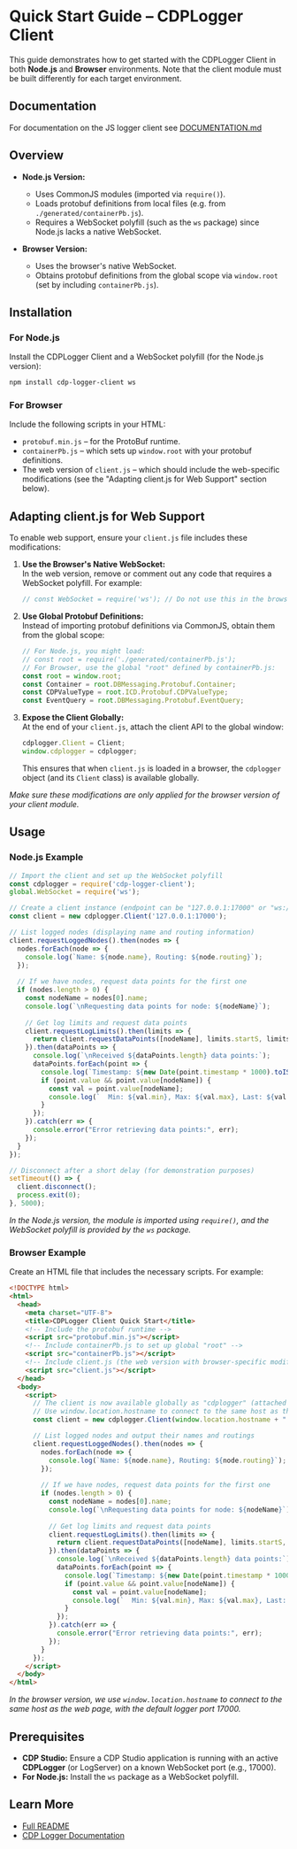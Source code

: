 # Quick Start Guide – CDPLogger Client

This guide demonstrates how to get started with the CDPLogger Client in both **Node.js** and **Browser** environments. Note that the client module must be built differently for each target environment.

## Documentation

For documentation on the JS logger client see [DOCUMENTATION.md](DOCUMENTATION.md)

## Overview

- **Node.js Version:**
  - Uses CommonJS modules (imported via `require()`).
  - Loads protobuf definitions from local files (e.g. from `./generated/containerPb.js`).
  - Requires a WebSocket polyfill (such as the `ws` package) since Node.js lacks a native WebSocket.

- **Browser Version:**
  - Uses the browser's native WebSocket.
  - Obtains protobuf definitions from the global scope via `window.root` (set by including `containerPb.js`).

## Installation

### For Node.js

Install the CDPLogger Client and a WebSocket polyfill (for the Node.js version):

```bash
npm install cdp-logger-client ws
```

### For Browser

Include the following scripts in your HTML:
- `protobuf.min.js` – for the ProtoBuf runtime.
- `containerPb.js` – which sets up `window.root` with your protobuf definitions.
- The web version of `client.js` – which should include the web-specific modifications (see the "Adapting client.js for Web Support" section below).

## Adapting client.js for Web Support

To enable web support, ensure your `client.js` file includes these modifications:

1. **Use the Browser's Native WebSocket:**  
   In the web version, remove or comment out any code that requires a WebSocket polyfill. For example:
   ```js
   // const WebSocket = require('ws'); // Do not use this in the browser
   ```
   
2. **Use Global Protobuf Definitions:**  
   Instead of importing protobuf definitions via CommonJS, obtain them from the global scope:
   ```js
   // For Node.js, you might load:
   // const root = require('./generated/containerPb.js');
   // For Browser, use the global "root" defined by containerPb.js:
   const root = window.root;
   const Container = root.DBMessaging.Protobuf.Container;
   const CDPValueType = root.ICD.Protobuf.CDPValueType;
   const EventQuery = root.DBMessaging.Protobuf.EventQuery;
   ```
   
3. **Expose the Client Globally:**  
   At the end of your `client.js`, attach the client API to the global window:
   ```js
   cdplogger.Client = Client;
   window.cdplogger = cdplogger;
   ```
   This ensures that when `client.js` is loaded in a browser, the `cdplogger` object (and its `Client` class) is available globally.

*Make sure these modifications are only applied for the browser version of your client module.*

## Usage

### Node.js Example

```js
// Import the client and set up the WebSocket polyfill
const cdplogger = require('cdp-logger-client');
global.WebSocket = require('ws');

// Create a client instance (endpoint can be "127.0.0.1:17000" or "ws://127.0.0.1:17000")
const client = new cdplogger.Client('127.0.0.1:17000');

// List logged nodes (displaying name and routing information)
client.requestLoggedNodes().then(nodes => {
  nodes.forEach(node => {
    console.log(`Name: ${node.name}, Routing: ${node.routing}`);
  });
  
  // If we have nodes, request data points for the first one
  if (nodes.length > 0) {
    const nodeName = nodes[0].name;
    console.log(`\nRequesting data points for node: ${nodeName}`);
    
    // Get log limits and request data points
    client.requestLogLimits().then(limits => {
      return client.requestDataPoints([nodeName], limits.startS, limits.endS, 10, 0);
    }).then(dataPoints => {
      console.log(`\nReceived ${dataPoints.length} data points:`);
      dataPoints.forEach(point => {
        console.log(`Timestamp: ${new Date(point.timestamp * 1000).toISOString()}`);
        if (point.value && point.value[nodeName]) {
          const val = point.value[nodeName];
          console.log(`  Min: ${val.min}, Max: ${val.max}, Last: ${val.last}`);
        }
      });
    }).catch(err => {
      console.error("Error retrieving data points:", err);
    });
  }
});

// Disconnect after a short delay (for demonstration purposes)
setTimeout(() => {
  client.disconnect();
  process.exit(0);
}, 5000);
```

*In the Node.js version, the module is imported using `require()`, and the WebSocket polyfill is provided by the `ws` package.*

### Browser Example

Create an HTML file that includes the necessary scripts. For example:

```html
<!DOCTYPE html>
<html>
  <head>
    <meta charset="UTF-8">
    <title>CDPLogger Client Quick Start</title>
    <!-- Include the protobuf runtime -->
    <script src="protobuf.min.js"></script>
    <!-- Include containerPb.js to set up global "root" -->
    <script src="containerPb.js"></script>
    <!-- Include client.js (the web version with browser-specific modifications) -->
    <script src="client.js"></script>
  </head>
  <body>
    <script>
      // The client is now available globally as "cdplogger" (attached to window)
      // Use window.location.hostname to connect to the same host as the web page
      const client = new cdplogger.Client(window.location.hostname + ":17000");

      // List logged nodes and output their names and routings
      client.requestLoggedNodes().then(nodes => {
        nodes.forEach(node => {
          console.log(`Name: ${node.name}, Routing: ${node.routing}`);
        });
        
        // If we have nodes, request data points for the first one
        if (nodes.length > 0) {
          const nodeName = nodes[0].name;
          console.log(`\nRequesting data points for node: ${nodeName}`);
          
          // Get log limits and request data points
          client.requestLogLimits().then(limits => {
            return client.requestDataPoints([nodeName], limits.startS, limits.endS, 10, 0);
          }).then(dataPoints => {
            console.log(`\nReceived ${dataPoints.length} data points:`);
            dataPoints.forEach(point => {
              console.log(`Timestamp: ${new Date(point.timestamp * 1000).toISOString()}`);
              if (point.value && point.value[nodeName]) {
                const val = point.value[nodeName];
                console.log(`  Min: ${val.min}, Max: ${val.max}, Last: ${val.last}`);
              }
            });
          }).catch(err => {
            console.error("Error retrieving data points:", err);
          });
        }
      });
    </script>
  </body>
</html>
```

*In the browser version, we use `window.location.hostname` to connect to the same host as the web page, with the default logger port 17000.*

## Prerequisites

- **CDP Studio:** Ensure a CDP Studio application is running with an active **CDPLogger** (or LogServer) on a known WebSocket port (e.g., 17000).
- **For Node.js:** Install the `ws` package as a WebSocket polyfill.

## Learn More

- [Full README](https://github.com/CDPTechnologies/JavascriptCDPLoggerClient)
- [CDP Logger Documentation](https://cdpstudio.com/manual/cdp/cdplogger/cdplogger-configuration-manual.html)
